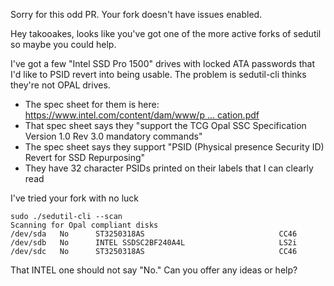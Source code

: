 Sorry for this odd PR. Your fork doesn't have issues enabled.

Hey takooakes, looks like you've got one of the more active forks of sedutil so maybe you could help.

I've got a few "Intel SSD Pro 1500" drives with locked ATA passwords that I'd like to PSID revert into being usable. The problem is sedutil-cli thinks they're not OPAL drives.

- The spec sheet for them is here: [https://www.intel.com/content/dam/www/p ... cation.pdf](https://www.intel.com/content/dam/www/public/us/en/documents/product-specifications/ssd-pro-1500-series-sata-specification.pdf)
- That spec sheet says they "support the TCG Opal SSC Specification Version 1.0 Rev 3.0 mandatory commands"
- The spec sheet says they support "PSID (Physical presence Security ID) Revert for SSD Repurposing"
- They have 32 character PSIDs printed on their labels that I can clearly read

I've tried your fork with no luck
```
sudo ./sedutil-cli --scan
Scanning for Opal compliant disks
/dev/sda   No      ST3250318AS                              CC46    
/dev/sdb   No      INTEL SSDSC2BF240A4L                     LS2i    
/dev/sdc   No      ST3250318AS                              CC46  
```
That INTEL one should not say "No." Can you offer any ideas or help?

